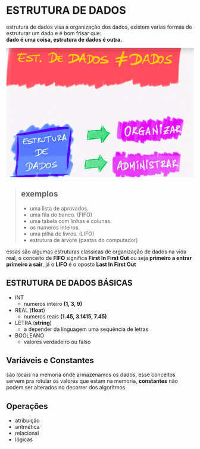 # ESTRUTURA DE DADOS  

estrutura de dados visa a organização dos dados, existem varias formas de estruturar um dado e é bom frisar que:  
**dado é uma coisa, estrutura de dados é outra.**

![estrutura de dados](/prints/Captura%20de%20tela%20de%202023-05-30%2006-12-14.png)

> ## exemplos
>
> - uma lista de aprovados.
> - uma fila do banco. (FIFO)
> - uma tabela com linhas e colunas.
> - os numeros inteiros.
> - uma pilha de livros. (LIFO)
> - estrutura de árvore (pastas do computador)

essas são algumas estruturas classicas de organização de dados na vida real, o conceito de **FIFO** significa **First In First Out** ou seja **primeiro a entrar primeiro a sair**, já o **LIFO** é o oposto **Last In First Out**

## ESTRUTURA DE DADOS BÁSICAS

- INT
  - numeros inteiro **(1, 3, 9)**
- REAL (**float**)
  - numeros reais **(1.45, 3.1415, 7.45)**
- LETRA (**string**)
  - a depender da linguagem uma sequência de letras
- BOOLEANO
  - valores verdadeiro ou falso

## Variáveis e Constantes

são locais na memoria onde armazenamos os dados, esse conceitos servem pra rotular os valores que estam na memoria, **constantes** não podem ser alterados no decorrer dos algoritmos.

## Operações

- atribuição
- aritmética
- relacional
- lógicas
